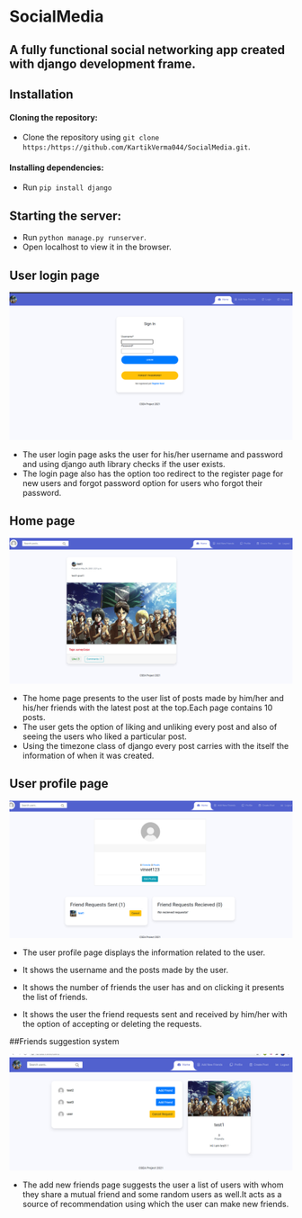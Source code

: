 # SocialMedia
## A fully functional social networking app created with django development frame.

## Installation

#### Cloning the repository:

- Clone the repository using `git clone https:/https://github.com/KartikVerma044/SocialMedia.git`.

#### Installing dependencies:

- Run `pip install django`

## Starting the server:

- Run `python manage.py runserver`.
- Open localhost to view it in the browser.

## User login page

![LOGIN PAGE](/media/login.png)

- The user login page asks the user for his/her username and password and using django auth library checks if the user exists.
- The login page also has the option too redirect to the register page for new users and forgot password option for users who forgot their password.


## Home page 

![HOME_PAGE](/media/home_page.png)
- The home page presents to the user list of posts made by him/her and his/her friends with the latest post at the top.Each page contains 10 posts.
- The user gets the option of liking and unliking every post and also of seeing the users who liked a particular post.
- Using the timezone class of django every post carries with the itself the information of when it was created.

## User profile page

![USER PROFILE](/media/profile_page.png)
- The user profile page displays the information related to the user.

- It shows the username and the posts made by the user.
- It shows the number of friends the user has and on clicking it presents the list of friends.
- It shows the user the friend requests sent and received by him/her with the option of accepting or deleting the requests.


##Friends suggestion system

![Add new friends page](/media/addnewfreinds.png)

- The add new friends page suggests the user a list of users with whom they share a mutual friend and some random users as well.It acts as a source of recommendation using which the user can make new friends.


                                
